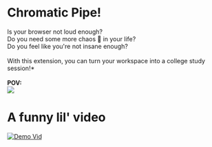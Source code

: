 # Chromatic Pipe!
Is your browser not loud enough? <br />
Do you need some more chaos 🎺 in your life? <br />
Do you feel like you're not insane enough? <br /> <br />
With this extension, you can turn your workspace into a college study session!* <br />
<br />
**POV:** <br />
<img src="https://i.imgflip.com/2pg2s7.jpg?a467736" />

# A funny lil' video
[![Demo Vid](https://i.imgur.com/UEwi2ra.png)](https://youtu.be/DDu4uGkrY4E)